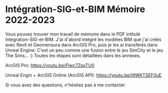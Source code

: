 # Intégration-SIG-et-BIM Mémoire 2022-2023

Vous pouvez trouver mon travail de mémoire dans le PDF intitulé Integration-SIG-et-BIM. 
J'ai d'abord intégré les modèles BIM que j'ai créés avec Revit et Geomensura dans ArcGIS Pro, puis je les ai transférés dans Unreal Engine. 
C'est un peu comme une fusion entre le jeu SimCity et le jeu The Sims... :) 
Toutes les étapes sont détaillées dans les annexes. 

ArcGIS Pro:
https://youtu.be/Flwc7ZpxTU0

Unreal Engin + ArcGIS Online (ArcGIS API):
https://youtu.be/I9WKTSEF0uE

Si vous avez des questions, n'hésitez pas à me contacter.

